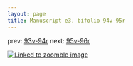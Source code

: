 ```yaml
---
layout: page
title: Manuscript e3, bifolio 94v-95r
---
```


prev: [93v-94r](../93v-94r/) next: [95v-96r](../95v-96r/)



[![Linked to zoomble image](http://www.homermultitext.org/iipsrv?IIIF=/project/homer/pyramidal/deepzoom/hmt/e3bifolio/v1/vb_94v_95r.tif/full/2000,/0/default.jpg)](http://www.homermultitext.org/ict2/?urn=urn:cite2:hmt:e3bifolio.v1:vb_94v_95r)

